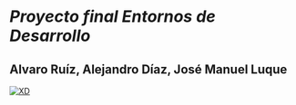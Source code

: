 # ***Proyecto final Entornos de Desarrollo***
## Alvaro Ruíz, Alejandro Díaz, José Manuel Luque
[![XD](https://encrypted-tbn0.gstatic.com/images?q=tbn:ANd9GcSacy_reU8UtyNOSJoQllFu9TuqSY1MVQ0Y6g&usqp=CAU "XD")](https://encrypted-tbn0.gstatic.com/images?q=tbn:ANd9GcSacy_reU8UtyNOSJoQllFu9TuqSY1MVQ0Y6g&usqp=CAU "XD")
